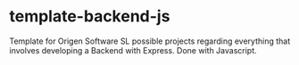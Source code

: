 # template-backend-js
Template for Origen Software SL possible projects regarding everything that involves developing a Backend with Express. Done with Javascript.
